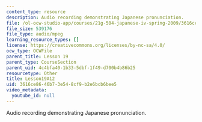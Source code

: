 ```yaml
---
content_type: resource
description: Audio recording demonstrating Japanese pronunciation.
file: /ol-ocw-studio-app/courses/21g-504-japanese-iv-spring-2009/3616ce8646b73e548cf9b2e6bcb6bee5_Lesson19A12.mp3
file_size: 539176
file_type: audio/mpeg
learning_resource_types: []
license: https://creativecommons.org/licenses/by-nc-sa/4.0/
ocw_type: OCWFile
parent_title: Lesson 19
parent_type: CourseSection
parent_uid: 4c4bfa40-1b33-5dbf-1f49-d700b4b86b25
resourcetype: Other
title: Lesson19A12
uid: 3616ce86-46b7-3e54-8cf9-b2e6bcb6bee5
video_metadata:
  youtube_id: null
---
```

Audio recording demonstrating Japanese pronunciation.